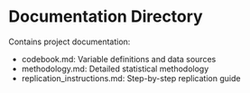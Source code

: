 # Documentation Directory

Contains project documentation:
- codebook.md: Variable definitions and data sources  
- methodology.md: Detailed statistical methodology
- replication_instructions.md: Step-by-step replication guide
